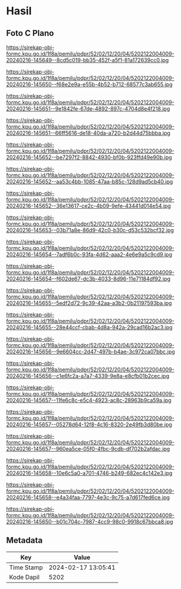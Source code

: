 # Hasil

## Foto C Plano

https://sirekap-obj-formc.kpu.go.id/1f8a/pemilu/pdpr/52/02/12/20/04/5202122004009-20240216-145649--8cd5c019-bb35-452f-a5f1-81a172639cc0.jpg

https://sirekap-obj-formc.kpu.go.id/1f8a/pemilu/pdpr/52/02/12/20/04/5202122004009-20240216-145650--f68e2e9a-e55b-4b52-b712-68577c3ab655.jpg

https://sirekap-obj-formc.kpu.go.id/1f8a/pemilu/pdpr/52/02/12/20/04/5202122004009-20240216-145651--9e1842fe-67de-4892-897c-4704d8e4f218.jpg

https://sirekap-obj-formc.kpu.go.id/1f8a/pemilu/pdpr/52/02/12/20/04/5202122004009-20240216-145651--66ff5616-de18-40da-a720-b2d44d75bbba.jpg

https://sirekap-obj-formc.kpu.go.id/1f8a/pemilu/pdpr/52/02/12/20/04/5202122004009-20240216-145652--be7297f2-8842-4930-bf0b-923ffd49e90b.jpg

https://sirekap-obj-formc.kpu.go.id/1f8a/pemilu/pdpr/52/02/12/20/04/5202122004009-20240216-145652--aa53c4bb-1085-47aa-b85c-128d9ad5cb40.jpg

https://sirekap-obj-formc.kpu.go.id/1f8a/pemilu/pdpr/52/02/12/20/04/5202122004009-20240216-145652--36e13617-ce2c-4b09-9efe-43441d014e54.jpg

https://sirekap-obj-formc.kpu.go.id/1f8a/pemilu/pdpr/52/02/12/20/04/5202122004009-20240216-145653--03b71a8e-86d9-42c0-b30c-d53c532bcf32.jpg

https://sirekap-obj-formc.kpu.go.id/1f8a/pemilu/pdpr/52/02/12/20/04/5202122004009-20240216-145654--7adf6b0c-93fa-4d62-aaa2-4e6e9a5c9cd9.jpg

https://sirekap-obj-formc.kpu.go.id/1f8a/pemilu/pdpr/52/02/12/20/04/5202122004009-20240216-145654--f602de67-dc3b-4033-8d96-11e71184df92.jpg

https://sirekap-obj-formc.kpu.go.id/1f8a/pemilu/pdpr/52/02/12/20/04/5202122004009-20240216-145655--5edf2d72-9c39-42aa-a3b2-0b21197593ba.jpg

https://sirekap-obj-formc.kpu.go.id/1f8a/pemilu/pdpr/52/02/12/20/04/5202122004009-20240216-145655--28e44ccf-cbab-4d8a-942a-29cad16b2ac3.jpg

https://sirekap-obj-formc.kpu.go.id/1f8a/pemilu/pdpr/52/02/12/20/04/5202122004009-20240216-145656--9e6604cc-2d47-497b-b4ae-3c972ca07bbc.jpg

https://sirekap-obj-formc.kpu.go.id/1f8a/pemilu/pdpr/52/02/12/20/04/5202122004009-20240216-145656--c1e6fc2a-a7a7-4339-9e8a-e8cfb01b2cec.jpg

https://sirekap-obj-formc.kpu.go.id/1f8a/pemilu/pdpr/52/02/12/20/04/5202122004009-20240216-145657--11fe6c8c-e5c4-4923-ac8c-28963b9ca59a.jpg

https://sirekap-obj-formc.kpu.go.id/1f8a/pemilu/pdpr/52/02/12/20/04/5202122004009-20240216-145657--05278d64-12f8-4c16-8320-2e49fb3d80be.jpg

https://sirekap-obj-formc.kpu.go.id/1f8a/pemilu/pdpr/52/02/12/20/04/5202122004009-20240216-145657--960ea5ce-05f0-4fbc-9cdb-df702b2afdac.jpg

https://sirekap-obj-formc.kpu.go.id/1f8a/pemilu/pdpr/52/02/12/20/04/5202122004009-20240216-145658--10e6c5a0-a701-4746-b249-682ec4c142e3.jpg

https://sirekap-obj-formc.kpu.go.id/1f8a/pemilu/pdpr/52/02/12/20/04/5202122004009-20240216-145658--e4a34faa-7797-4e3c-9c75-a7d617fed6ce.jpg

https://sirekap-obj-formc.kpu.go.id/1f8a/pemilu/pdpr/52/02/12/20/04/5202122004009-20240216-145650--b01c704c-7987-4cc9-98c0-9918c67bbca8.jpg


## Metadata

| Key        | Value               |
| ---------- | ------------------- |
| Time Stamp | 2024-02-17 13:05:41 |
| Kode Dapil | 5202                |



